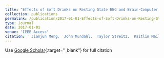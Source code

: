 ```yaml
---
title: "Effects of Soft Drinks on Resting State EEG and Brain-Computer Interface Performance"
collection: publications
permalink: /publication/2017-01-01-Effects-of-Soft-Drinks-on-Resting-State-EEG-and-Brain-Computer-Interface-Performance
type: Journal
date: 2017-01-01
venue: 'IEEE Access'
citation: ' Jianjun Meng,  John Mundahl,  Taylor Streitz,  Kaitlin Maile,  Nicholas Gulachek,  Jeffrey He,  Bin He, &quot;Effects of Soft Drinks on Resting State EEG and Brain-Computer Interface Performance.&quot; IEEE Access, 2017.'
---
```

Use [Google Scholar](https://scholar.google.com/scholar?q=Effects+of+Soft+Drinks+on+Resting+State+EEG+and+Brain+Computer+Interface+Performance){:target="_blank"} for full citation